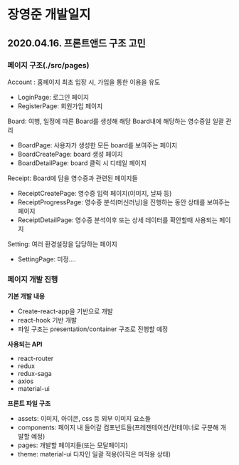 # 장영준 개발일지

## 2020.04.16. 프론트앤드 구조 고민

### 페이지 구조(./src/pages)

Account : 홈페이지 최초 입장 시, 가입을 통한 이용을 유도

- LoginPage: 로그인 페이지
- RegisterPage: 회원가입 페이지

Board: 여행, 일정에 따른 Board를 생성해 해당 Board내에 해당하는 영수증일 일괄 관리

- BoardPage: 사용자가 생성한 모든 board를 보여주는 페이지
- BoardCreatePage: board 생성 페이지
- BoardDetailPage: board 클릭 시 디테일 페이지

Receipt: Board에 담을 영수증과 관련된 페이지들

- ReceiptCreatePage: 영수증 입력 페이지(이미지, 날짜 등)
- ReceiptProgressPage: 영수증 분석(머신러닝)을 진행하는 동안 상태를 보여주는 페이지
- ReceiptDetailPage: 영수증 분석이후 또는 상세 데이터를 확안할때 사용되는 페이지

Setting: 여러 환경설정을 담당하는 페이지

- SettingPage: 미정....

### 페이지 개발 진행

**기본 개발 내용**

- Create-react-app을 기반으로 개발
- react-hook 기반 개발
- 파일 구조는 presentation/container 구조로 진행할 예정

**사용되는 API**

- react-router
- redux
- redux-saga
- axios
- material-ui

**프론트 파일 구조**

- assets: 이미지, 아이콘, css 등 외부 이미지 요소들
- components: 페이지 내 들어갈 컴포넌트들(프레젠테이션/컨테이너로 구분해 개발할 예정)
- pages: 개발할 페이지들(또는 모달페이지)
- theme: material-ui 디자인 일괄 적용(아직은 미적용 상태)

